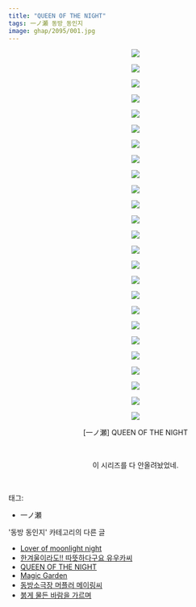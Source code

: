 ```yaml
---
title: "QUEEN OF THE NIGHT"
tags: 一ノ瀬 동방_동인지
image: ghap/2095/001.jpg
---
```

<div class="article">
<p style="text-align: center; clear: none; float: none;"><img src="{{ site.nasurl }}/ghap/2095/001.jpg"/></p>
<p style="text-align: center; clear: none; float: none;"><img src="{{ site.nasurl }}/ghap/2095/002.jpg"/></p>
<p style="text-align: center; clear: none; float: none;"><img src="{{ site.nasurl }}/ghap/2095/003.jpg"/></p>
<p style="text-align: center; clear: none; float: none;"><img src="{{ site.nasurl }}/ghap/2095/004.jpg"/></p>
<p style="text-align: center; clear: none; float: none;"><img src="{{ site.nasurl }}/ghap/2095/005.jpg"/></p>
<p style="text-align: center; clear: none; float: none;"><img src="{{ site.nasurl }}/ghap/2095/006.jpg"/></p>
<p style="text-align: center; clear: none; float: none;"><img src="{{ site.nasurl }}/ghap/2095/007.jpg"/></p>
<p style="text-align: center; clear: none; float: none;"><img src="{{ site.nasurl }}/ghap/2095/008.jpg"/></p>
<p style="text-align: center; clear: none; float: none;"><img src="{{ site.nasurl }}/ghap/2095/009.jpg"/></p>
<p style="text-align: center; clear: none; float: none;"><img src="{{ site.nasurl }}/ghap/2095/010.jpg"/></p>
<p style="text-align: center; clear: none; float: none;"><img src="{{ site.nasurl }}/ghap/2095/011.jpg"/></p>
<p style="text-align: center; clear: none; float: none;"><img src="{{ site.nasurl }}/ghap/2095/012.jpg"/></p>
<p style="text-align: center; clear: none; float: none;"><img src="{{ site.nasurl }}/ghap/2095/013.jpg"/></p>
<p style="text-align: center; clear: none; float: none;"><img src="{{ site.nasurl }}/ghap/2095/014.jpg"/></p>
<p style="text-align: center; clear: none; float: none;"><img src="{{ site.nasurl }}/ghap/2095/015.jpg"/></p>
<p style="text-align: center; clear: none; float: none;"><img src="{{ site.nasurl }}/ghap/2095/016.jpg"/></p>
<p style="text-align: center; clear: none; float: none;"><img src="{{ site.nasurl }}/ghap/2095/017.jpg"/></p>
<p style="text-align: center; clear: none; float: none;"><img src="{{ site.nasurl }}/ghap/2095/018.jpg"/></p>
<p style="text-align: center; clear: none; float: none;"><img src="{{ site.nasurl }}/ghap/2095/019.jpg"/></p>
<p style="text-align: center; clear: none; float: none;"><img src="{{ site.nasurl }}/ghap/2095/020.jpg"/></p>
<p style="text-align: center; clear: none; float: none;"><img src="{{ site.nasurl }}/ghap/2095/021.jpg"/></p>
<p style="text-align: center; clear: none; float: none;"><img src="{{ site.nasurl }}/ghap/2095/022.jpg"/></p>
<p style="text-align: center; clear: none; float: none;"><img src="{{ site.nasurl }}/ghap/2095/023.jpg"/></p>
<p style="text-align: center; clear: none; float: none;"><img src="{{ site.nasurl }}/ghap/2095/024.jpg"/></p>
<p style="text-align: center; clear: none; float: none;"><img src="{{ site.nasurl }}/ghap/2095/025.jpg"/></p>
<p style="text-align: center; clear: none; float: none;">[一ノ瀬] QUEEN OF THE NIGHT</p>
<p style="text-align: center; clear: none; float: none;"><br/></p>
<p style="text-align: center; clear: none; float: none;">이 시리즈를 다 안올려놨었네.</p>
<p><br/></p>
</div><div class="tagTrail">
<p>태그: </p>
<ul>
<li>一ノ瀬</li>
</ul>
</div><div class="another">
<p>'동방 동인지' 카테고리의 다른 글</p>
<ul>
<li><a href="/2016-09-10-ghap_2097">Lover of moonlight night</a></li>
<li><a href="/2016-09-10-ghap_2096">한겨울이라도!! 따뜻하다구요 유우카씨</a></li>
<li><a href="/2016-09-10-ghap_2095">QUEEN OF THE NIGHT</a></li>
<li><a href="/2016-09-10-ghap_2094">Magic Garden</a></li>
<li><a href="/2016-09-10-ghap_2093">동방소극장 머플러 메이링씨</a></li>
<li><a href="/2016-09-10-ghap_2091">붉게 물든 바람을 가르며</a></li>
</ul>
</div><div class="cb_module cb_fluid">
<div class="cb_wrt cb_profile">
</div><!-- commentList close -->
</div>